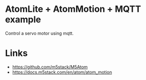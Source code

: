 # AtomLite + AtomMotion + MQTT example

Control a servo motor using mqtt.

# Links
 - https://github.com/m5stack/M5Atom
 - https://docs.m5stack.com/en/atom/atom_motion 
